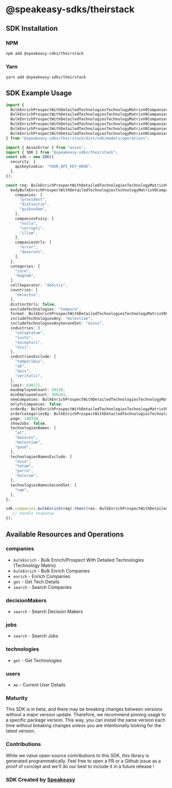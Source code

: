 # @speakeasy-sdks/theirstack

<!-- Start SDK Installation -->
## SDK Installation

### NPM

```bash
npm add @speakeasy-sdks/theirstack
```

### Yarn

```bash
yarn add @speakeasy-sdks/theirstack
```
<!-- End SDK Installation -->

## SDK Example Usage
<!-- Start SDK Example Usage -->
```typescript
import {
  BulkEnrichProspectWithDetailedTechnologiesTechnologyMatrixV0CompaniesTechnologyMatrixPostRequest,
  BulkEnrichProspectWithDetailedTechnologiesTechnologyMatrixV0CompaniesTechnologyMatrixPostResponse,
  BulkEnrichProspectWithDetailedTechnologiesTechnologyMatrixV0CompaniesTechnologyMatrixPostFormatFormatEnum,
  BulkEnrichProspectWithDetailedTechnologiesTechnologyMatrixV0CompaniesTechnologyMatrixPostNewCompaniesNewCompaniesEnum,
  BulkEnrichProspectWithDetailedTechnologiesTechnologyMatrixV0CompaniesTechnologyMatrixPostOrderByOrderByEnum,
  BulkEnrichProspectWithDetailedTechnologiesTechnologyMatrixV0CompaniesTechnologyMatrixPostOrderCategoriesByOrderCategoriesByEnum,
} from "@speakeasy-sdks/theirstack/dist/sdk/models/operations";

import { AxiosError } from "axios";
import { SDK } from "@speakeasy-sdks/theirstack";
const sdk = new SDK({
  security: {
    apiKeyCookie: "YOUR_API_KEY_HERE",
  },
});

const req: BulkEnrichProspectWithDetailedTechnologiesTechnologyMatrixV0CompaniesTechnologyMatrixPostRequest = {
  bodyBulkEnrichProspectWithDetailedTechnologiesTechnologyMatrixV0CompaniesTechnologyMatrixPost: {
    companies: [
      "provident",
      "distinctio",
      "quibusdam",
    ],
    companiesFuzzy: [
      "nulla",
      "corrupti",
      "illum",
    ],
    companiesUrls: [
      "error",
      "deserunt",
    ],
  },
  categories: [
    "iure",
    "magnam",
  ],
  cellSeparator: "debitis",
  countries: [
    "delectus",
  ],
  distinctUrls: false,
  excludeTechnologies: "tempora",
  format: BulkEnrichProspectWithDetailedTechnologiesTechnologyMatrixV0CompaniesTechnologyMatrixPostFormatFormatEnum.Json,
  includeTechnologiesAny: "molestiae",
  includeTechnologiesAnySecondSet: "minus",
  industries: [
    "voluptatum",
    "iusto",
    "excepturi",
    "nisi",
  ],
  industriesExclude: [
    "temporibus",
    "ab",
    "quis",
    "veritatis",
  ],
  limit: 648172,
  maxEmployeeCount: 20218,
  minEmployeeCount: 368241,
  newCompanies: BulkEnrichProspectWithDetailedTechnologiesTechnologyMatrixV0CompaniesTechnologyMatrixPostNewCompaniesNewCompaniesEnum.All,
  onlyYcCompanies: false,
  orderBy: BulkEnrichProspectWithDetailedTechnologiesTechnologyMatrixV0CompaniesTechnologyMatrixPostOrderByOrderByEnum.Unknown,
  orderCategoriesBy: BulkEnrichProspectWithDetailedTechnologiesTechnologyMatrixV0CompaniesTechnologyMatrixPostOrderCategoriesByOrderCategoriesByEnum.Name,
  page: 140350,
  showJobs: false,
  technologiesNames: [
    "at",
    "maiores",
    "molestiae",
    "quod",
  ],
  technologiesNamesExclude: [
    "esse",
    "totam",
    "porro",
    "dolorum",
  ],
  technologiesNamesSecondSet: [
    "nam",
  ],
};

sdk.companies.bulkEnrich(req).then((res: BulkEnrichProspectWithDetailedTechnologiesTechnologyMatrixV0CompaniesTechnologyMatrixPostResponse | AxiosError) => {
   // handle response
});
```
<!-- End SDK Example Usage -->

<!-- Start SDK Available Operations -->
## Available Resources and Operations


### companies

* `bulkEnrich` - Bulk Enrich/Prospect With Detailed Technologies (Technology Matrix)
* `bulkEnrich` - Bulk Enrich Companies
* `enrich` - Enrich Companies
* `get` - Get Tech Details
* `search` - Search Companies

### decisionMakers

* `search` - Search Decision Makers

### jobs

* `search` - Search Jobs

### technologies

* `get` - Get Technologies

### users

* `me` - Current User Details
<!-- End SDK Available Operations -->

### Maturity

This SDK is in beta, and there may be breaking changes between versions without a major version update. Therefore, we recommend pinning usage
to a specific package version. This way, you can install the same version each time without breaking changes unless you are intentionally
looking for the latest version.

### Contributions

While we value open-source contributions to this SDK, this library is generated programmatically.
Feel free to open a PR or a Github issue as a proof of concept and we'll do our best to include it in a future release !

### SDK Created by [Speakeasy](https://docs.speakeasyapi.dev/docs/using-speakeasy/client-sdks)

